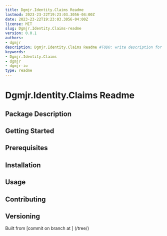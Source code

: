 ```yaml
---
title: Dgmjr.Identity.Claims Readme
lastmod: 2023-23-22T19:23:03.3056-04:00Z
date: 2023-23-22T19:23:03.3056-04:00Z
license: MIT
slug: Dgmjr.Identity.Claims-readme
version: 0.0.1
authors:
- dgmjr
description: Dgmjr.Identity.Claims Readme #TODO: write description for Dgmjr.Identity.Claims Readme
keywords:
- Dgmjr.Identity.Claims
- dgmjr
- dgmjr-io
type: readme
---
```


# Dgmjr.Identity.Claims Readme
<!-- TODO: Write the contents of the Dgmjr.Identity.Claims Readme file -->
## Package Description
## Getting Started
## Prerequisites
## Installation
## Usage
## Contributing
## Versioning
Built from [commit  on branch  at ]
(/tree/)
